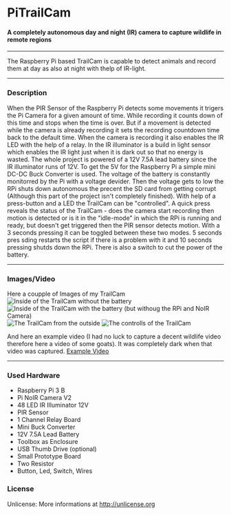 # PiTrailCam
#### A completely autonomous day and night (IR) camera to capture wildlife in remote regions

---

The Raspberry Pi based TrailCam is capable to detect animals and record them at day as also at night with thelp of IR-light.

---
### Description
When the PIR Sensor of the Raspberry Pi detects some movements it trigers the Pi Camera for a given amount of time. While recording it counts down of this time and stops when the time is over. But if a movement is detected while the camera is already recording it sets the recording countdown time back to the default time. When the camera is recording it also enables the IR LED with the help of a relay. In the IR illuminator is a build in light sensor which enables the IR light just when it is dark out so that no energy is wasted.
The whole project is powered of a 12V 7.5A lead battery since the IR illuminator runs of 12V. To get the 5V for the Raspberry Pi a simple mini DC-DC Buck Converter is used. The voltage of the battery is constantly monitorred by the Pi with a voltage devider. Then the voltage gets to low the RPi shuts down autonomous the precent the SD card from getting corrupt (Although this part of the project isn't completely finished).
With help of a press-button and a LED the TrailCam can be "controlled". A quick press reveals the status of the TrailCam - does the camera start recording then motion is detected or is it in the "idle-mode" in which the RPi is running and ready, but doesn't get triggered then the PIR sensor detects motion. With a 3 seconds pressing it can be toggled between these two modes. 5 seconds pres	sding restarts the script if there is a problem with it and 10 seconds pressing shutds down the RPi.
There is also a switch to cut the power of the battery.

---
### Images/Video

Here a coupple of Images of my TrailCam
![Inside of the TrailCam without the battery](img/image1.jpg)
![Inside of the TrailCam with the battery (but withoug the RPi and NoIR Camera)](img/image2.jpg)
![The TrailCam from the outside](img/image3.jpg)
![The controlls of the TrailCam](img/image4.jpg)

And here an example video (I had no luck to capture a decent wildlife video therefore here a video of some goats). It was completely dark when that video was captured.
[Example Video](https://www.youtube.com/watch?v=FnG7y7HwxYM&feature=youtu.be)


---
### Used Hardware
- Raspberry Pi 3 B
- Pi NoIR Camera V2
- 48 LED IR Illuminator 12V
- PIR Sensor
- 1 Channel Relay Board
- Mini Buck Converter
- 12V 7.5A Lead Battery
- Toolbox as Enclosure
- USB Thumb Drive (optional)
- Small Prototype Board
- Two Resistor
- Button, Led, Switch, Wires

### License
Unlicense: More informations at <http://unlicense.org>








